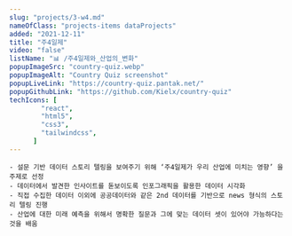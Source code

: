 ```yaml
---
slug: "projects/3-w4.md"
nameOfClass: "projects-items dataProjects"
added: "2021-12-11"
title: "주4일제"
video: "false"
listName: "📊 /주4일제와_산업의_변화"
popupImageSrc: "country-quiz.webp"
popupImageAlt: "Country Quiz screenshot"
popupLiveLink: "https://country-quiz.pantak.net/"
popupGithubLink: "https://github.com/Kielx/country-quiz"
techIcons: [
        "react",
        "html5",
        "css3",
        "tailwindcss",
      ]
---
```


    - 설문 기반 데이터 스토리 텔링을 보여주기 위해 ‘주4일제가 우리 산업에 미치는 영향’ 을 주제로 선정  
    - 데이터에서 발견한 인사이트를 돋보이도록 인포그래픽을 활용한 데이터 시각화
    - 직접 수집한 데이터 이외에 공공데이터와 같은 2nd 데이터를 기반으로 news 형식의 스토리 텔링 진행 
    - 산업에 대한 미래 예측을 위해서 명확한 질문과 그에 맞는 데이터 셋이 있어야 가능하다는 것을 배움

